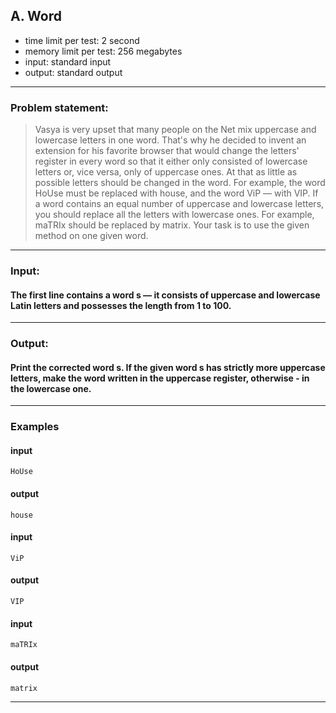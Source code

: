 ## A. Word

* time limit per test: 2 second
* memory limit per test: 256  megabytes
* input: standard input
* output: standard output

___
### **Problem statement:**
>Vasya is very upset that many people on the Net mix uppercase and lowercase letters in one word. That's why he decided to invent an extension for his favorite browser that would change the letters' register in every word so that it either only consisted of lowercase letters or, vice versa, only of uppercase ones. At that as little as possible letters should be changed in the word. For example, the word HoUse must be replaced with house, and the word ViP — with VIP. If a word contains an equal number of uppercase and lowercase letters, you should replace all the letters with lowercase ones. For example, maTRIx should be replaced by matrix. Your task is to use the given method on one given word.
___
### **Input:**
#### The first line contains a word s — it consists of uppercase and lowercase Latin letters and possesses the length from 1 to 100.

___
### **Output:**
#### Print the corrected word s. If the given word s has strictly more uppercase letters, make the word written in the uppercase register, otherwise - in the lowercase one.

___
### **Examples**
#### input
    HoUse
#### output
    house

#### input
    ViP
#### output
    VIP

#### input
    maTRIx
#### output
    matrix
___
